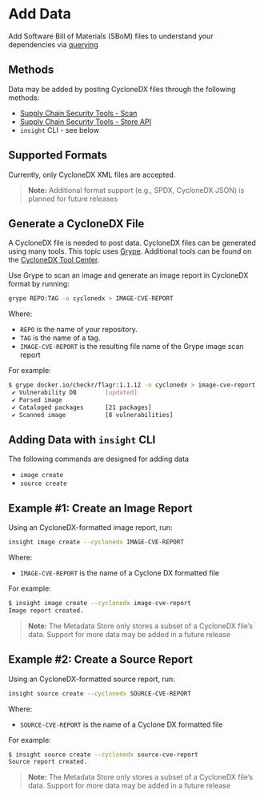 # Add Data

Add Software Bill of Materials (SBoM) files to understand your dependencies via [querying](../scst-store/querying_the_metadata_store.md)

## Methods

Data may be added by posting CycloneDX files through the following methods:

- [Supply Chain Security Tools - Scan](../scst-scan/overview.md)
- [Supply Chain Security Tools - Store API](../scst-store/getting_started_api.md)
- `insight` CLI - see below

## Supported Formats

Currently, only CycloneDX XML files are accepted.

> **Note:** Additional format support (e.g., SPDX, CycloneDX JSON) is planned for future releases

## Generate a CycloneDX File

A CycloneDX file is needed to post data.  CycloneDX files can be generated using many tools. This topic uses [Grype](https://github.com/anchore/grype).  Additional tools can be found on the [CycloneDX Tool Center](https://cyclonedx.org/tool-center/).

Use Grype to scan an image and generate an image report in CycloneDX format by running:

```sh
grype REPO:TAG -o cyclonedx > IMAGE-CVE-REPORT
```
Where:

- `REPO` is the name of your repository.
- `TAG` is the name of a tag.
- `IMAGE-CVE-REPORT` is the resulting file name of the Grype image scan report

For example:

```sh
$ grype docker.io/checkr/flagr:1.1.12 -o cyclonedx > image-cve-report
 ✔ Vulnerability DB        [updated]
 ✔ Parsed image
 ✔ Cataloged packages      [21 packages]
 ✔ Scanned image           [8 vulnerabilities]
```

## Adding Data with `insight` CLI

The following commands are designed for adding data

- `image create`
- `source create`

## Example #1: Create an Image Report

Using an CycloneDX-formatted image report, run:

```sh
insight image create --cyclonedx IMAGE-CVE-REPORT
```

Where:

- `IMAGE-CVE-REPORT` is the name of a Cyclone DX formatted file

For example:

```sh
$ insight image create --cyclonedx image-cve-report
Image report created.
```
> **Note:** The Metadata Store only stores a subset of a CycloneDX file’s data.  Support for more data may be added in a future release

## Example #2: Create a Source Report

Using an CycloneDX-formatted source report, run:

```sh
insight source create --cyclonedx SOURCE-CVE-REPORT
```

Where:

- `SOURCE-CVE-REPORT` is the name of a Cyclone DX formatted file

For example:

```sh
$ insight source create --cyclonedx source-cve-report
Source report created.
```
> **Note:** The Metadata Store only stores a subset of a CycloneDX file’s data.  Support for more data may be added in a future release
